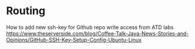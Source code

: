 # Routing

How to add new ssh-key for Github repo write access from ATD labs
https://www.theserverside.com/blog/Coffee-Talk-Java-News-Stories-and-Opinions/GitHub-SSH-Key-Setup-Config-Ubuntu-Linux
